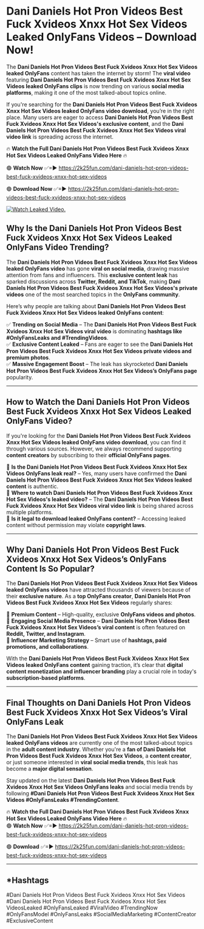 # Dani Daniels Hot Pron Videos Best Fuck Xvideos Xnxx Hot Sex Videos Leaked OnlyFans Videos – Download Now!

The **Dani Daniels Hot Pron Videos Best Fuck Xvideos Xnxx Hot Sex Videos leaked OnlyFans** content has taken the internet by storm! The **viral video** featuring **Dani Daniels Hot Pron Videos Best Fuck Xvideos Xnxx Hot Sex Videos leaked OnlyFans clips** is now trending on various **social media platforms**, making it one of the most talked-about topics online.  

If you're searching for the **Dani Daniels Hot Pron Videos Best Fuck Xvideos Xnxx Hot Sex Videos leaked OnlyFans video download**, you’re in the right place. Many users are eager to access **Dani Daniels Hot Pron Videos Best Fuck Xvideos Xnxx Hot Sex Videos's exclusive content**, and the **Dani Daniels Hot Pron Videos Best Fuck Xvideos Xnxx Hot Sex Videos viral video link** is spreading across the internet.  

🔥 **Watch the Full Dani Daniels Hot Pron Videos Best Fuck Xvideos Xnxx Hot Sex Videos Leaked OnlyFans Video Here** 🔥  

🟢 **Watch Now** ✅=► https://2k25fun.com/dani-daniels-hot-pron-videos-best-fuck-xvideos-xnxx-hot-sex-videos

🟢 **Download Now** ✅=► https://2k25fun.com/dani-daniels-hot-pron-videos-best-fuck-xvideos-xnxx-hot-sex-videos

[![Watch Leaked Video.](https://miro.medium.com/v2/resize:fit:828/format:webp/1*cilzJN44JGOrTw9NJCrNHA.gif "Watch Leaked Video")](https://2k25fun.com/dani-daniels-hot-pron-videos-best-fuck-xvideos-xnxx-hot-sex-videos)

## **Why Is the Dani Daniels Hot Pron Videos Best Fuck Xvideos Xnxx Hot Sex Videos Leaked OnlyFans Video Trending?**  

The **Dani Daniels Hot Pron Videos Best Fuck Xvideos Xnxx Hot Sex Videos leaked OnlyFans video** has gone **viral on social media**, drawing massive attention from fans and influencers. This **exclusive content leak** has sparked discussions across **Twitter, Reddit, and TikTok**, making **Dani Daniels Hot Pron Videos Best Fuck Xvideos Xnxx Hot Sex Videos's private videos** one of the most searched topics in the **OnlyFans community**.  

Here’s why people are talking about **Dani Daniels Hot Pron Videos Best Fuck Xvideos Xnxx Hot Sex Videos leaked OnlyFans content**:  

✅ **Trending on Social Media** – The **Dani Daniels Hot Pron Videos Best Fuck Xvideos Xnxx Hot Sex Videos viral video** is dominating **hashtags like #OnlyFansLeaks and #TrendingVideos**.  
✅ **Exclusive Content Leaked** – Fans are eager to see the **Dani Daniels Hot Pron Videos Best Fuck Xvideos Xnxx Hot Sex Videos private videos and premium photos**.  
✅ **Massive Engagement Boost** – The leak has skyrocketed **Dani Daniels Hot Pron Videos Best Fuck Xvideos Xnxx Hot Sex Videos’s OnlyFans page** popularity.  

---

## **How to Watch the Dani Daniels Hot Pron Videos Best Fuck Xvideos Xnxx Hot Sex Videos Leaked OnlyFans Video?**  

If you're looking for the **Dani Daniels Hot Pron Videos Best Fuck Xvideos Xnxx Hot Sex Videos leaked OnlyFans video download**, you can find it through various sources. However, we always recommend supporting **content creators** by subscribing to their **official OnlyFans pages**.  

🔹 **Is the Dani Daniels Hot Pron Videos Best Fuck Xvideos Xnxx Hot Sex Videos OnlyFans leak real?** – Yes, many users have confirmed the **Dani Daniels Hot Pron Videos Best Fuck Xvideos Xnxx Hot Sex Videos leaked content** is authentic.  
🔹 **Where to watch Dani Daniels Hot Pron Videos Best Fuck Xvideos Xnxx Hot Sex Videos's leaked video?** – The **Dani Daniels Hot Pron Videos Best Fuck Xvideos Xnxx Hot Sex Videos viral video link** is being shared across multiple platforms.  
🔹 **Is it legal to download leaked OnlyFans content?** – Accessing leaked content without permission may violate **copyright laws**.  

---

## **Why Dani Daniels Hot Pron Videos Best Fuck Xvideos Xnxx Hot Sex Videos’s OnlyFans Content Is So Popular?**  

The **Dani Daniels Hot Pron Videos Best Fuck Xvideos Xnxx Hot Sex Videos leaked OnlyFans videos** have attracted thousands of viewers because of their **exclusive nature**. As a **top OnlyFans creator**, **Dani Daniels Hot Pron Videos Best Fuck Xvideos Xnxx Hot Sex Videos** regularly shares:  

📌 **Premium Content** – High-quality, exclusive **OnlyFans videos and photos**.  
📌 **Engaging Social Media Presence** – **Dani Daniels Hot Pron Videos Best Fuck Xvideos Xnxx Hot Sex Videos’s viral content** is often featured on **Reddit, Twitter, and Instagram**.  
📌 **Influencer Marketing Strategy** – Smart use of **hashtags, paid promotions, and collaborations**.  

With the **Dani Daniels Hot Pron Videos Best Fuck Xvideos Xnxx Hot Sex Videos leaked OnlyFans content** gaining traction, it’s clear that **digital content monetization and influencer branding** play a crucial role in today's **subscription-based platforms**.  

---

## **Final Thoughts on Dani Daniels Hot Pron Videos Best Fuck Xvideos Xnxx Hot Sex Videos’s Viral OnlyFans Leak**  

The **Dani Daniels Hot Pron Videos Best Fuck Xvideos Xnxx Hot Sex Videos leaked OnlyFans videos** are currently one of the most talked-about topics in the **adult content industry**. Whether you're a **fan of Dani Daniels Hot Pron Videos Best Fuck Xvideos Xnxx Hot Sex Videos**, a **content creator**, or just someone interested in **viral social media trends**, this leak has become a **major digital sensation**.  

Stay updated on the latest **Dani Daniels Hot Pron Videos Best Fuck Xvideos Xnxx Hot Sex Videos OnlyFans leaks** and social media trends by following **#Dani Daniels Hot Pron Videos Best Fuck Xvideos Xnxx Hot Sex Videos #OnlyFansLeaks #TrendingContent**.  

🔥 **Watch the Full Dani Daniels Hot Pron Videos Best Fuck Xvideos Xnxx Hot Sex Videos Leaked OnlyFans Video Here** 🔥  
🟢 **Watch Now** ✅=► https://2k25fun.com/dani-daniels-hot-pron-videos-best-fuck-xvideos-xnxx-hot-sex-videos

🟢 **Download** ✅=► https://2k25fun.com/dani-daniels-hot-pron-videos-best-fuck-xvideos-xnxx-hot-sex-videos

---

## *Hashtags
#Dani Daniels Hot Pron Videos Best Fuck Xvideos Xnxx Hot Sex Videos #Dani Daniels Hot Pron Videos Best Fuck Xvideos Xnxx Hot Sex VideosLeaked #OnlyFansLeaked #ViralVideo #TrendingNow #OnlyFansModel #OnlyFansLeaks #SocialMediaMarketing #ContentCreator #ExclusiveContent  